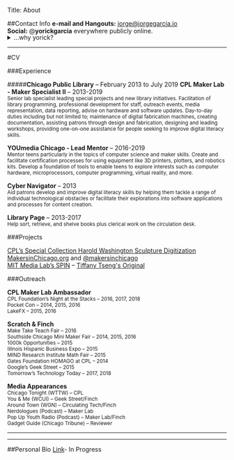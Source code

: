 Title: About

##Contact Info 
**e-mail and Hangouts:** [jorge@jorgegarcia.io](mailto:jorge@jorgegarcia.io)  
**Social:**
@**yorickgarcia** everywhere publicly online.  
<details style="margin-top:-1rem">
    <summary>...why yorick?</summary>
    <div style="background:#f3f3f3; padding:1rem;">
        <p>A night on <a href="https://www.behindthename.com/name/yorick">Behind the Name</a> and @jorgegarcia is usually taken so I gave up on trying to get it.</p>
        <ul>
                <li><b>JORGE</b> - Spanish and Portuguese form of GEORGE.</li>
                <ul>
                    <li><b>GEORGE</b> - English, Romanian
    From the Greek name Γεωργιος (Georgios), which was derived from the Greek word γεωργος (georgos) meaning "farmer, earthworker", itself derived from the elements γη (ge) "earth" and εργον (ergon) "work".</li>
                </ul>
            </ul>
            <ul>
                <li><b>YORICK</b> - Literature, English, and Dutch altered form of JØRG. Shakespeare used this name for a deceased court jester in his play 'Hamlet' (1600).</li>
                <ul>
                    <li><b>JØRG</b> - Danish and Norwegian short form of JØRGEN.</li>
                    <ul>
                        <li><b>JØRGEN</b> - Danish and Norwegian form of JÜRGEN.</li>
                        <ul>
                            <li><b>JÜRGEN</b> - Low German form of GEORGE.</li>
                            <ul>
                                <li><b>GEORGE</b> - English, Romanian</li>
                            </ul>
                        </ul>
                    </ul>
                </ul>
            </ul>
    </div>
</details>

---

#CV

###Experience

#####**Chicago Public Library** – February 2013 to July 2019
**CPL Maker Lab - Maker Specialist II** – 2013-2019  
<sub>Senior lab specialist leading special projects and new library initiatives. Facilitation of library programming, professional development for staff, outreach events, media representation, data reporting, advise on hardware and software updates. Day-to-day duties including but not limited to; maintenance of digital fabrication machines, creating documentation, assisting patrons through design and fabrication, designing and leading workshops, providing one-on-one assistance for people seeking to improve digital literacy skills.</sub> 
   

**YOUmedia Chicago - Lead Mentor** – 2016-2019  
<sub>
Mentor teens particularly in the topics of computer science and maker skills. Create and facilitate certification processes for using equipment like 3D printers, plotters, and robotics kits. Develop a foundation of tools to enable teens to explore interests such as computer hardware, microprocessors, computer programming, virtual reality, and more.</sub>

**Cyber Navigator** – 2013  
<sub>Aid patrons develop and improve digital literacy skills by helping them tackle a range of individual technological obstacles or facilitate their explorations into software applications and processes for content creation.</sub>

**Library Page** – 2013-2017  
<sub>Help sort, retrieve, and shelve books plus clerical work on the circulation desk.</sub>


###Projects

[CPL’s Special Collection Harold Washington Sculpture Digitization](https://www.chipublib.org/news/diy-mayor-harold-washington-bust/)  
[MakersinChicago.org](http://makersinchicago.org/)  and [@makersinchicago](https://twitter.com/makersinchicago)  
[MIT Media Lab’s SPIN]() – [Tiffany Tseng's Original](http://spin.media.mit.edu/)  

###Outreach

**CPL Maker Lab Ambassador**  
<sub>CPL Foundation’s Night at the Stacks – 2016, 2017, 2018  
Pocket Con – 2014, 2015, 2016  
LakeFX – 2015, 2016  </sub>

**Scratch & Finch**  
<sub>
Make Take Teach Fair – 2016  
Southside Chicago Mini Maker Fair – 2014, 2015, 2016  
1000k Opportunities – 2015  
Illinois Hispanic Business Expo – 2015  
MIND Research Institute Math Fair – 2015  
Gates Foundation HOMAGO at CPL – 2014  
Google’s Geek Street – 2015  
Tomorrow’s Technology Today – 2017, 2018  </sub>

**Media Appearances**  
<sub>
Chicago Tonight (WTTW) – CPL  
You & Me (WCUI) – Geek Street/Finch  
Around Town (WGN) – Circulating Tech/Finch  
Nerdologues (Podcast) – Maker Lab  
Pop Up Youth Radio (Podcast) – Maker Lab/Finch  
Gadget Guide (Chicago Tribune) – Reviewer  
</sub>

___

---

##Personal Bio
[Link]()- In Progress
